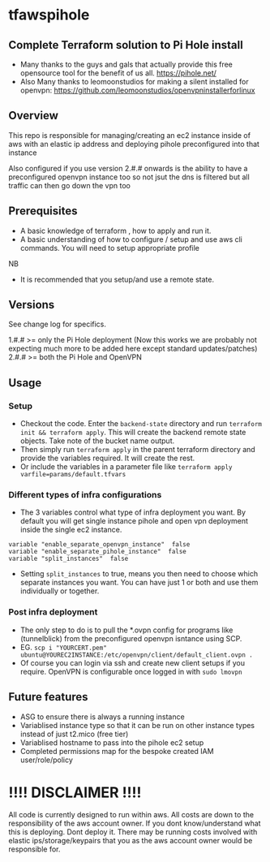  # tfawspihole
 ## Complete Terraform solution to Pi Hole install

 * Many thanks to the guys and gals that actually provide this free opensource tool for the benefit of us all.
 https://pihole.net/
 * Also Many thanks to leomoonstudios for making a silent installed for openvpn:  https://github.com/leomoonstudios/openvpninstallerforlinux

 ## Overview

 This repo is responsible for managing/creating an ec2 instance inside of aws with an elastic ip address and deploying pihole preconfigured into that instance

 Also configured if you use version 2.#.# onwards is the ability to have a preconfigured openvpn instance too so not jsut the dns is filtered but all traffic can then go down the vpn too

 ## Prerequisites
 * A basic knowledge of terraform , how to apply and run it.
 * A basic understanding of how to configure / setup and use aws cli commands.  You will need to setup appropriate profile

 NB
 * It is recommended that you setup/and use a remote state.

 ## Versions

 See change log for specifics.

  1.#.# >= only the Pi Hole deployment (Now this works we are probably not expecting much more to be added here except standard updates/patches)
  2.#.# >= both the Pi Hole and OpenVPN

 ## Usage

 ### Setup
 * Checkout the code. Enter the `backend-state` directory and run `terraform init && terraform apply`. This will create the backend remote state objects. Take note of the bucket name output.
 * Then simply run `terraform apply` in the parent terraform directory and provide the variables required. It will create the rest.
 * Or include the variables in a parameter file like `terraform apply varfile=params/default.tfvars`

 ### Different types of infra configurations
 * The 3 variables control what type of infra deployment you want. By default you will get single instance pihole and open vpn deployment inside the single ec2 instance.
 ```
 variable "enable_separate_openvpn_instance"  false
 variable "enable_separate_pihole_instance"  false
 variable "split_instances"  false
 ```
 * Setting `split_instances` to true, means you then need to choose which separate instances you want. You can have just 1 or both and use them individually or together.

 ### Post infra deployment
 * The only step to do is to pull the *.ovpn config for programs like (tunnelblick) from the preconfigured openvpn isntance using SCP.
 * EG. `scp i "YOURCERT.pem" ubuntu@YOUREC2INSTANCE:/etc/openvpn/client/default_client.ovpn .`
 * Of course you can login via ssh and create new client setups if you require. OpenVPN is configurable once logged in with `sudo lmovpn`


 ## Future features

 * ASG to ensure there is always a running instance
 * Variablised instance type so that it can be run on other instance types instead of just t2.mico (free tier)
 * Variablised hostname to pass into the pihole ec2 setup
 * Completed permissions map for the bespoke created IAM user/role/policy

 # !!!! DISCLAIMER !!!!

 All code is currently designed to run within aws. All costs are down to the responsibility of the aws account owner. If you dont know/understand what this is deploying. Dont deploy it. There may be running costs involved with elastic ips/storage/keypairs that you as the aws account owner would be responsible for.
